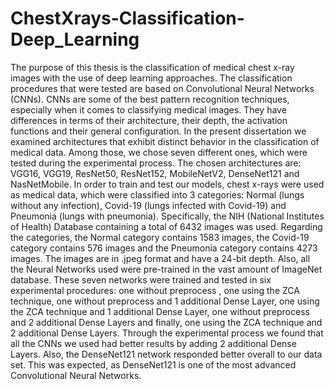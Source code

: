 # ChestXrays-Classification-Deep_Learning

The purpose of this thesis is the classification of medical chest x-ray images with the use of deep learning approaches. The classification procedures that were tested are based on Convolutional Neural Networks (CNNs). CNNs are some of the best pattern recognition techniques, especially when it comes to classifying medical images. They have differences in terms of their architecture, their depth, the activation functions and their general configuration. In the present dissertation we examined architectures that exhibit distinct behavior in the classification of medical data. Among those, we chose seven different ones, which were tested during the experimental process. The chosen architectures are: VGG16, VGG19, ResNet50, ResNet152, MobileNetV2, DenseNet121 and NasNetMobile. In order to train and test our models, chest x-rays were used as medical data, which were classified into 3 categories: Normal (lungs without any infection), Covid-19 (lungs infected with Covid-19) and Pneumonia (lungs with pneumonia). Specifically, the NIH (National Institutes of Health) Database containing a total of 6432 images was used. Regarding the categories, the Normal category contains 1583 images, the Covid-19 category contains 576 images and the Pneumonia category contains 4273 images. The images are in .jpeg format and have a 24-bit depth. Also, all the Neural Networks used were pre-trained in the vast amount of ImageNet database. These seven networks were trained and tested in six experimental procedures: one without preprocess , one using the ZCA technique, one without preprocess and 1 additional Dense Layer, one using the ZCA technique and 1 additional Dense Layer, one without preprocess and 2 additional Dense Layers and finally, one using the ZCA technique and 2 additional Dense Layers. Through the experimental process we found that all the CNNs we used had better results by adding 2 additional Dense Layers. Also, the DenseNet121 network responded better overall to our data set. This was expected, as DenseNet121 is one of the most advanced Convolutional Neural Networks.
